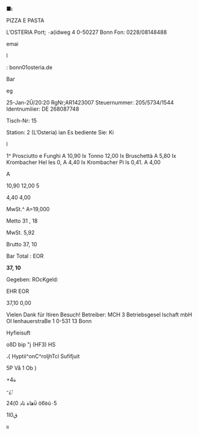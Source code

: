 ■ι

PIZZA  E  PASTA

L’OSTERIA
Port; ٠a(idweg  4
0-50227  Bonn
Fon:  0228/08148488

emai

l

:  bonn01osteria.de

Ваг

eg

25-Jan-2Û/20:20  RgNr;AR1423007
Steuernummer:  205/5734/1544
Identnumiìier:  DE  268087748

Tisch-Nr:  15

Station:  2  (L’Osteria)
ian
Es  bediente  Sie:  Ki

l

1^  Prosciutto  e  Funghi  A  10,90
Ix  Tonno
 12,00
Ix  Bruschettà
A  5,80
Ix  Krombacher  Hel les  0,  A  4,40
Ix  Krombacher  Pi ls  0,41.  A  4,00

A

10,90
12,00
5

4,40
4,00

MwSt.^
A=19,000

Metto
31 , 18

MwSt.
5,92

Brutto
37, 10

Bar  Total :  EOR

**37, 10**

Gegeben:
ROcKgeld:

EHR
EOR

37,10
0,00

Vielen  Dank  für  Itiren  Besuch!
Betreiber:
MCH  3  Betriebsgesel lschaft  mbH
Ol lenhauerstraBe  1
0-531 13  Bonn

Hyfieisuft

oßD  bip  "j  (HF3)  HS

،{
Hyptii^onC^roljhTcl  Sufifjuit

5P  Vå  1  Ob
 )

 +4ة

-¿؛

 2هاة
 تاد
0)4ΰ  ö6٥ú٠5

 1ق0ا

แ
